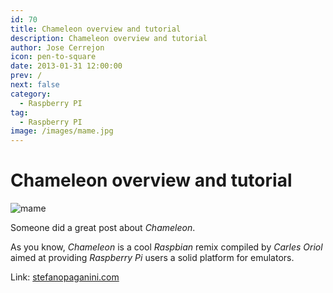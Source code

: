 ```yaml
---
id: 70
title: Chameleon overview and tutorial
description: Chameleon overview and tutorial
author: Jose Cerrejon
icon: pen-to-square
date: 2013-01-31 12:00:00
prev: /
next: false
category:
  - Raspberry PI
tag:
  - Raspberry PI
image: /images/mame.jpg
---
```


# Chameleon overview and tutorial

![mame](/images/mame.jpg)

Someone did a great post about *Chameleon*.

As you know, *Chameleon* is a cool *Raspbian* remix compiled by *Carles Oriol* aimed at providing *Raspberry Pi* users a solid platform for emulators.

Link: [stefanopaganini.com](http://www.stefanopaganini.com/raspberry-pi-chameleon-overview-and-tutorial/)